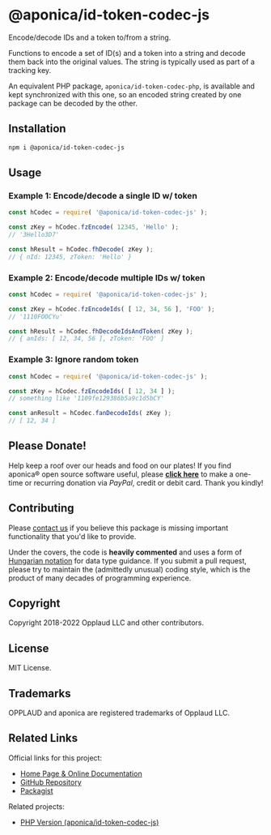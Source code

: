 # @aponica/id-token-codec-js

Encode/decode IDs and a token to/from a string.

Functions to encode a set of ID(s) and a token into a string and decode
them back into the original values. The string is typically used as part
of a tracking key.

An equivalent PHP package, `aponica/id-token-codec-php`, is available and
kept synchronized with this one, so an encoded string created by one 
package can be decoded by the other.

<a name="installation"></a>
## Installation

```sh
npm i @aponica/id-token-codec-js
```

<a name="usage"></a>
## Usage

### Example 1: Encode/decode a single ID w/ token

```js
const hCodec = require( '@aponica/id-token-codec-js' );

const zKey = hCodec.fzEncode( 12345, 'Hello' ); 
// '3Hello3D7'

const hResult = hCodec.fhDecode( zKey ); 
// { nId: 12345, zToken: 'Hello' }
```

### Example 2: Encode/decode multiple IDs w/ token

```js
const hCodec = require( '@aponica/id-token-codec-js' );

const zKey = hCodec.fzEncodeIds( [ 12, 34, 56 ], 'FOO' ); 
// '1110FOOCYu'

const hResult = hCodec.fhDecodeIdsAndToken( zKey );
// { anIds: [ 12, 34, 56 ], zToken: 'FOO' ]
```

### Example 3: Ignore random token

```js
const hCodec = require( '@aponica/id-token-codec-js' );

const zKey = hCodec.fzEncodeIds( [ 12, 34 ] ); 
// something like '1109fe129386b5a9c1d5bCY'

const anResult = hCodec.fanDecodeIds( zKey );
// [ 12, 34 ]
```

## Please Donate!

Help keep a roof over our heads and food on our plates! 
If you find aponica® open source software useful, please 
**[click here](https://www.paypal.com/biz/fund?id=BEHTAS8WARM68)** 
to make a one-time or recurring donation via *PayPal*, credit 
or debit card. Thank you kindly!


## Contributing

Please [contact us](https://aponica.com/contact/) if you believe this package
is missing important functionality that you'd like to provide.

Under the covers, the code is **heavily commented** and uses a form of
[Hungarian notation](https://en.wikipedia.org/wiki/Hungarian_notation) 
for data type guidance. If you submit a pull request, please try to maintain
the (admittedly unusual) coding style, which is the product of many decades
of programming experience.

## Copyright

Copyright 2018-2022 Opplaud LLC and other contributors.

## License

MIT License.

## Trademarks

OPPLAUD and aponica are registered trademarks of Opplaud LLC.

## Related Links

Official links for this project:

* [Home Page & Online Documentation](https://aponica.com/docs/id-token-codec-js/)
* [GitHub Repository](https://github.com/aponica/id-token-codec-js)
* [Packagist](https://packagist.org/packages/aponica/id-token-codec-js)
  
Related projects:

* [PHP Version (aponica/id-token-codec-js)](https://aponica.com/docs/id-token-codec-php/)
